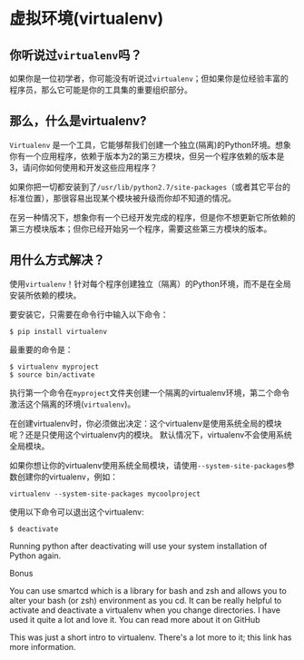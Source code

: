 # 虚拟环境(virtualenv)
## 你听说过```virtualenv```吗？
如果你是一位初学者，你可能没有听说过```virtualenv```；但如果你是位经验丰富的程序员，那么它可能是你的工具集的重要组织部分。

## 那么，什么是virtualenv?
```Virtualenv``` 是一个工具，它能够帮我们创建一个独立(隔离)的Python环境。想象你有一个应用程序，依赖于版本为2的第三方模块，但另一个程序依赖的版本是3，请问你如何使用和开发这些应用程序？

如果你把一切都安装到了```/usr/lib/python2.7/site-packages```（或者其它平台的标准位置），那很容易出现某个模块被升级而你却不知道的情况。

在另一种情况下，想象你有一个已经开发完成的程序，但是你不想更新它所依赖的第三方模块版本；但你已经开始另一个程序，需要这些第三方模块的版本。


## 用什么方式解决？
使用```virtualenv```！针对每个程序创建独立（隔离）的Python环境，而不是在全局安装所依赖的模块。

要安装它，只需要在命令行中输入以下命令：

```
$ pip install virtualenv
```

最重要的命令是：

```
$ virtualenv myproject
$ source bin/activate
```
执行第一个命令在```myproject```文件夹创建一个隔离的virtualenv环境，第二个命令激活这个隔离的环境(```virtualenv```)。

在创建virtualenv时，你必须做出决定：这个virtualenv是使用系统全局的模块呢？还是只使用这个virtualenv内的模块。
默认情况下，virtualenv不会使用系统全局模块。

如果你想让你的virtualenv使用系统全局模块，请使用```--system-site-packages```参数创建你的virtualenv，例如：

```
virtualenv --system-site-packages mycoolproject
```
使用以下命令可以退出这个virtualenv:

```
$ deactivate
```
Running python after deactivating will use your system installation of Python again.

Bonus

You can use smartcd which is a library for bash and zsh and allows you to alter your bash (or zsh) environment as you cd. It can be really helpful to activate and deactivate a virtualenv when you change directories. I have used it quite a lot and love it. You can read more about it on GitHub

This was just a short intro to virtualenv. There's a lot more to it; this link has more information.